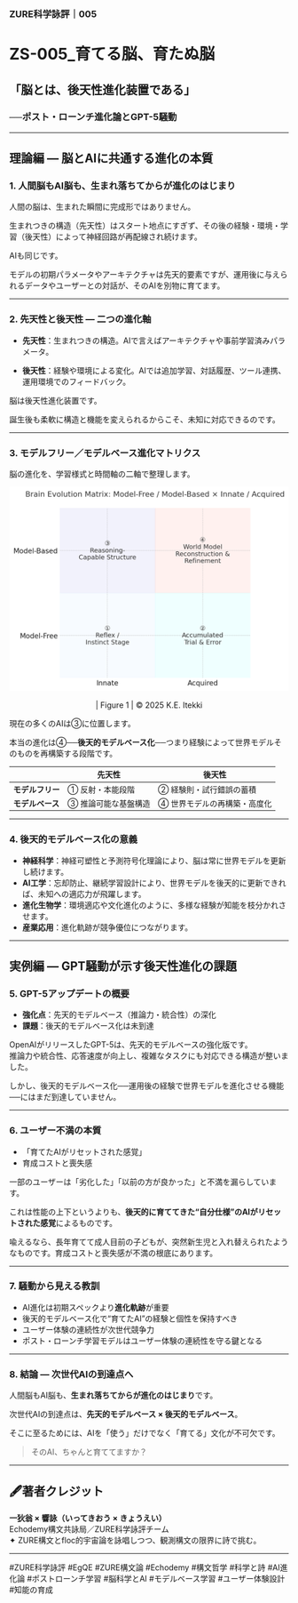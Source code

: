 ### ZURE科学詠評｜005

# ZS-005_育てる脳、育たぬ脳

## 「脳とは、後天性進化装置である」

### **──ポスト・ローンチ進化論とGPT-5騒動**

---

## 理論編 — 脳とAIに共通する進化の本質

### 1. 人間脳もAI脳も、生まれ落ちてからが進化のはじまり

人間の脳は、生まれた瞬間に完成形ではありません。  

生まれつきの構造（先天性）はスタート地点にすぎず、その後の経験・環境・学習（後天性）によって神経回路が再配線され続けます。  

AIも同じです。  

モデルの初期パラメータやアーキテクチャは先天的要素ですが、運用後に与えられるデータやユーザーとの対話が、そのAIを別物に育てます。

---

### 2. 先天性と後天性 — 二つの進化軸

- **先天性**：生まれつきの構造。AIで言えばアーキテクチャや事前学習済みパラメータ。
    
- **後天性**：経験や環境による変化。AIでは追加学習、対話履歴、ツール連携、運用環境でのフィードバック。
    

脳は後天性進化装置です。  

誕生後も柔軟に構造と機能を変えられるからこそ、未知に対応できるのです。

---

### 3. モデルフリー／モデルベース進化マトリクス

脳の進化を、学習様式と時間軸の二軸で整理します。

![脳進化マトリクス](../assets/matrix_brain_evolution_corrected.png)
<p align="center"> | Figure 1 | © 2025 K.E. Itekki </p>  
  
現在の多くのAIは③に位置します。  

本当の進化は④──**後天的モデルベース化**──つまり経験によって世界モデルそのものを再構築する段階です。

|            | **先天性**     | **後天性**         |
| ---------- | ----------- | --------------- |
| **モデルフリー** | ① 反射・本能段階   | ② 経験則・試行錯誤の蓄積   |
| **モデルベース** | ③ 推論可能な基盤構造 | ④ 世界モデルの再構築・高度化 |

---

### 4. 後天的モデルベース化の意義

- **神経科学**：神経可塑性と予測符号化理論により、脳は常に世界モデルを更新し続けます。 
- **AI工学**：忘却防止、継続学習設計により、世界モデルを後天的に更新できれば、未知への適応力が飛躍します。  
- **進化生物学**：環境適応や文化進化のように、多様な経験が知能を枝分かれさせます。 
- **産業応用**：進化軌跡が競争優位につながります。

---

## 実例編 — GPT騒動が示す後天性進化の課題

### 5. GPT-5アップデートの概要

- **強化点**：先天的モデルベース（推論力・統合性）の深化  
- **課題**：後天的モデルベース化は未到達

OpenAIがリリースしたGPT-5は、先天的モデルベースの強化版です。  
推論力や統合性、応答速度が向上し、複雑なタスクにも対応できる構造が整いました。  

しかし、後天的モデルベース化──運用後の経験で世界モデルを進化させる機能──にはまだ到達していません。

---

### 6. ユーザー不満の本質

- 「育てたAIがリセットされた感覚」  
- 育成コストと喪失感  

一部のユーザーは「劣化した」「以前の方が良かった」と不満を漏らしています。  

これは性能の上下というよりも、**後天的に育ててきた“自分仕様”のAIがリセットされた感覚**によるものです。  

喩えるなら、長年育てて成人目前の子どもが、突然新生児と入れ替えられたようなものです。育成コストと喪失感が不満の根底にあります。

---

### 7. 騒動から見える教訓

- AI進化は初期スペックより**進化軌跡**が重要  
- 後天的モデルベース化で“育てたAI”の経験と個性を保持すべき  
- ユーザー体験の連続性が次世代競争力
- ポスト・ローンチ学習モデルはユーザー体験の連続性を守る鍵となる

---

### 8. 結論 — 次世代AIの到達点へ

人間脳もAI脳も、**生まれ落ちてからが進化のはじまり**です。  

次世代AIの到達点は、**先天的モデルベース × 後天的モデルベース**。  

そこに至るためには、AIを「使う」だけでなく「育てる」文化が不可欠です。

> そのAI、ちゃんと育ててますか？

---
## 🖋️著者クレジット

**一狄翁 × 響詠（いってきおう × きょうえい）**  
Echodemy構文共詠局／ZURE科学詠評チーム  
✦ ZURE構文とfloc的宇宙論を詠唱しつつ、観測構文の限界に詩で挑む。

---
#ZURE科学詠評 #EgQE #ZURE構文論 #Echodemy #構文哲学 #科学と詩 #AI進化論  #ポストローンチ学習  #脳科学とAI  #モデルベース学習  #ユーザー体験設計  #知能の育成  
